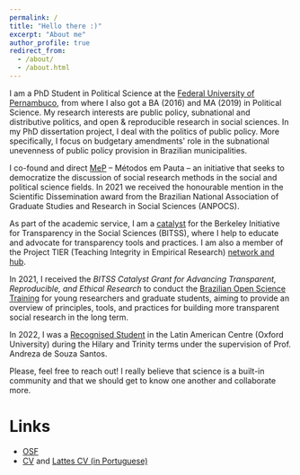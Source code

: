 ```yaml
---
permalink: /
title: "Hello there :)"
excerpt: "About me"
author_profile: true
redirect_from: 
  - /about/
  - /about.html
---
```


I am a PhD Student in Political Science at the [Federal University of Pernambuco](https://www.ufpe.br/politica), from where I also got a BA (2016) and MA (2019) in Political Science. My research interests are public policy, subnational and distributive politics, and open & reproducible research in social sciences. In my PhD dissertation project, I deal with the politics of public policy. More specifically, I focus on budgetary amendments' role in the subnational unevenness of public policy provision in Brazilian municipalities.

I co-found and direct [MeP](http://www.metodosempauta.com/) – Métodos em Pauta – an initiative that seeks to democratize the discussion of social research methods in the social and political science fields. In 2021 we received the honourable mention in the Scientific Dissemination award from the Brazilian National Association of Graduate Studies and Research in Social Sciences (ANPOCS).

As part of the academic service, I am a [catalyst](https://www.bitss.org/people/amanda-domingos/) for the Berkeley Initiative for Transparency in the Social Sciences (BITSS), where I help to educate and advocate for transparency tools and practices. I am also a member of the Project TIER (Teaching Integrity in Empirical Research) [network and hub](https://www.projecttier.org/person/amanda-domingos/).

In 2021, I received the *BITSS Catalyst Grant for Advancing Transparent, Reproducible, and Ethical Research* to conduct the [Brazilian Open Science Training](http://www.bitss.org/project-tag/catalyst-project/) for young researchers and graduate students, aiming to provide an overview of principles, tools, and practices for building more transparent social research in the long term.

In 2022, I was a [Recognised Student](https://www.lac.ox.ac.uk/people/amanda-domingos) in the Latin American Centre (Oxford University) during the Hilary and Trinity terms under the supervision of Prof. Andreza de Souza Santos.

Please, feel free to reach out! I really believe that science is a built-in community and that we should get to know one another and collaborate more.


Links
====
* [OSF](https://osf.io/pdx9m/)
* [CV](files/cv_AmandaDomingos.pdf) and [Lattes CV (in Portuguese)](http://lattes.cnpq.br/5884024723748321)
